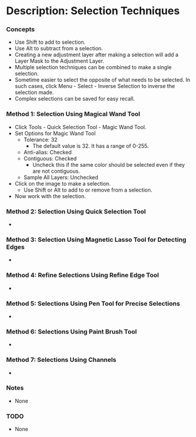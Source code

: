 # Description: Selection Techniques

### Concepts
* Use Shift to add to selection. 
* Use Alt to subtract from a selection.
* Creating a new adjustment layer after making a selection will add a Layer Mask to the Adjustment Layer.
* Multiple selection techniques can be combined to make a single selection.
* Sometime easier to select the opposite of what needs to be selected. In such cases, click Menu - Select - 
  Inverse Selection to inverse the selection made. 
* Complex selections can be saved for easy recall.

### Method 1: Selection Using Magical Wand Tool
* Click Tools - Quick Selection Tool - Magic Wand Tool.
* Set Options for Magic Wand Tool
    - Tolerance: 32
        - The default value is 32. It has a range of 0-255.
    - Anti-alias: Checked
    - Contiguous: Checked
        - Uncheck this if the same color should be selected even if they are not contiguous.
    - Sample All Layers: Unchecked
* Click on the image to make a selection.
    - Use Shift or Alt to add to or remove from a selection.
* Now work with the selection.

### Method 2: Selection Using Quick Selection Tool
* 

### Method 3: Selection Using Magnetic Lasso Tool for Detecting Edges
* 

### Method 4: Refine Selections Using Refine Edge Tool
* 

### Method 5: Selections Using Pen Tool for Precise Selections
* 

### Method 6: Selections Using Paint Brush Tool
* 

### Method 7: Selections Using Channels
* 

### Notes
* None

### TODO
* None
